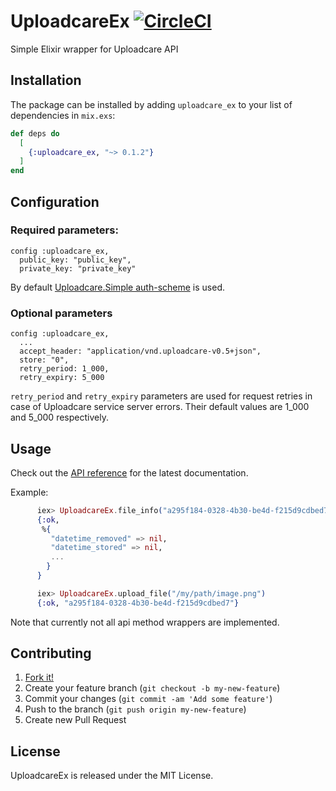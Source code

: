 # UploadcareEx [![CircleCI](https://circleci.com/gh/CryptoHamsters/uploadcare_ex.svg?style=svg)](https://circleci.com/gh/CryptoHamsters/uploadcare_ex)

Simple Elixir wrapper for Uploadcare API

## Installation

The package can be installed by adding `uploadcare_ex` to your list of dependencies in `mix.exs`:

```elixir
def deps do
  [
    {:uploadcare_ex, "~> 0.1.2"}
  ]
end
```

## Configuration

### Required parameters:

```
config :uploadcare_ex,
  public_key: "public_key",
  private_key: "private_key"
```

By default [Uploadcare.Simple auth-scheme](https://uploadcare.com/docs/api_reference/rest/requests_auth/) is used.

### Optional parameters

```
config :uploadcare_ex,
  ...
  accept_header: "application/vnd.uploadcare-v0.5+json",
  store: "0",
  retry_period: 1_000,
  retry_expiry: 5_000
```

```retry_period``` and ```retry_expiry``` parameters are used for request retries in case of Uploadcare service server errors. Their default values are 1_000 and 5_000 respectively.

## Usage

Check out the [API reference](https://hexdocs.pm/uploadcare_ex/api-reference.html) for the latest documentation.

Example:

```elixir
      iex> UploadcareEx.file_info("a295f184-0328-4b30-be4d-f215d9cdbed7")
      {:ok,
       %{
         "datetime_removed" => nil,
         "datetime_stored" => nil,
         ...
        }
      }

      iex> UploadcareEx.upload_file("/my/path/image.png")
      {:ok, "a295f184-0328-4b30-be4d-f215d9cdbed7"}
```

Note that currently not all api method wrappers are implemented.

## Contributing

1. [Fork it!](https://github.com/CryptoHamsters/uploadcare_ex/fork)
2. Create your feature branch (`git checkout -b my-new-feature`)
3. Commit your changes (`git commit -am 'Add some feature'`)
4. Push to the branch (`git push origin my-new-feature`)
5. Create new Pull Request


## License

UploadcareEx is released under the MIT License.
